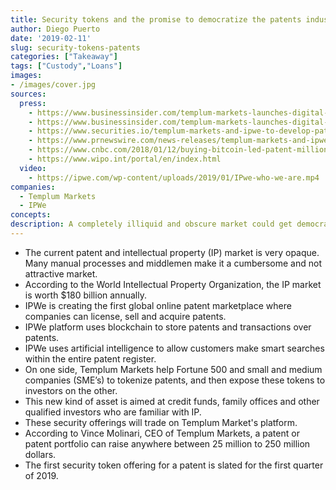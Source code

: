 ```yaml
---
title: Security tokens and the promise to democratize the patents industry
author: Diego Puerto
date: '2019-02-11'
slug: security-tokens-patents
categories: ["Takeaway"]
tags: ["Custody","Loans"]
images:
- /images/cover.jpg
sources:
  press:
    - https://www.businessinsider.com/templum-markets-launches-digital-securities-for-patent-portfolios-2019-1
    - https://www.businessinsider.com/templum-markets-launches-digital-securities-for-patent-portfolios-2019-1
    - https://www.securities.io/templum-markets-and-ipwe-to-develop-patent-finance-market/ 
    - https://www.prnewswire.com/news-releases/templum-markets-and-ipwe-launch-patent-finance-market-for-fortune-global-500-companies-and-smes-300782316.html 
    - https://www.cnbc.com/2018/01/12/buying-bitcoin-led-patent-millionaire-to-even-bigger-investing-idea.html 
    - https://www.wipo.int/portal/en/index.html 
  video:
    - https://ipwe.com/wp-content/uploads/2019/01/IPwe-who-we-are.mp4  
companies:
  - Templum Markets
  - IPWe
concepts:
description: A completely illiquid and obscure market could get democratized through Security Tokens.
---
```


- The current patent and intellectual property (IP) market is very opaque. Many manual processes and middlemen make it a cumbersome and not attractive market.
- According to the World Intellectual Property Organization, the IP market is worth $180 billion annually.
- IPWe is creating the first global online patent marketplace where companies can license, sell and acquire patents.
- IPWe platform uses blockchain to store patents and transactions over patents.
- IPWe uses artificial intelligence to allow customers make smart searches within the entire patent register.
- On one side, Templum Markets help Fortune 500 and small and medium companies (SME’s) to tokenize patents, and then expose these tokens to investors on the other.
- This new kind of asset is aimed at credit funds, family offices and other qualified investors who are familiar with IP.
- These security offerings will trade on Templum Market's platform.
- According to Vince Molinari, CEO of Templum Markets, a patent or patent portfolio can raise anywhere between 25 million to 250 million dollars.
- The first security token offering for a patent is slated for the first quarter of 2019.


